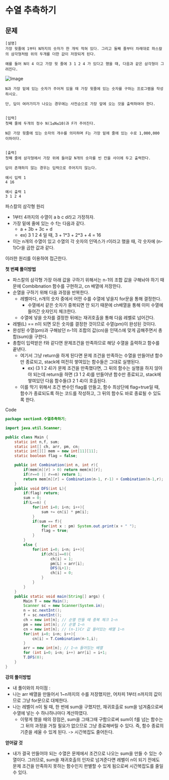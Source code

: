 # 수열 추측하기

## 문제
```
[설명]
가장 윗줄에 1부터 N까지의 숫자가 한 개씩 적혀 있다. 그리고 둘째 줄부터 차례대로 파스칼의 삼각형처럼 위의 두개를 더한 값이 저장되게 된다.

예를 들어 N이 4 이고 가장 윗 줄에 3 1 2 4 가 있다고 했을 때, 다음과 같은 삼각형이 그려진다.
```
![Image](https://cote.inflearn.com/public/upload/e2f3cae26a.jpg)
```
N과 가장 밑에 있는 숫자가 주어져 있을 때 가장 윗줄에 있는 숫자를 구하는 프로그램을 작성하시오.

단, 답이 여러가지가 나오는 경우에는 사전순으로 가장 앞에 오는 것을 출력하여야 한다.


[입력]
첫째 줄에 두개의 정수 N(1≤N≤10)과 F가 주어진다.

N은 가장 윗줄에 있는 숫자의 개수를 의미하며 F는 가장 밑에 줄에 있는 수로 1,000,000 이하이다.


[출력]
첫째 줄에 삼각형에서 가장 위에 들어갈 N개의 숫자를 빈 칸을 사이에 두고 출력한다.

답이 존재하지 않는 경우는 입력으로 주어지지 않는다.
```
```
예시 입력 1 
4 16

예시 출력 1
3 1 2 4
```

파스칼의 삼각형 원리
- 1부터 4까지의 수열이 a b c d라고 가정하자.
- 가장 밑에 줄에 있는 수 f는 다음과 같다.
    - a + 3b + 3c + d
    - ex) 3 1 2 4 일 때, 3 + 1\*3 + 2\*3 + 4 = 16
- 이는 n개의 수열이 있고 수열의 각 숫자의 인덱스가 r이라고 했을 때, 각 숫자에 (n-1)Cr을 곱한 값과 같다.

이러한 원리를 이용하여 접근한다.

**첫 번째 풀이방법**
- 파스칼의 삼각형 가장 아래 값을 구하기 위해서는 n-1의 조합 값을 구해놔야 하기 때문에 Combibnation 함수를 구현하고, cn 배열에 저장한다.
- 순열을 구하기 위해 다음 과정을 반복한다.
    - 레벨마다, n개의 숫자 중에서 어떤 수를 수열에 넣을지 for문을 통해 결정한다.
        - 수열에서 같은 숫자가 중복되면 안 되기 때문에 ch배열을 통해 이미 수열에 들어간 숫자인지 체크한다.
    - 수열에 넣을 숫자를 결정한 뒤에는 재귀호출을 통해 다음 레벨로 넘어간다.
- 레벨(L) == n이 되면 모든 숫자를 결정한 것이므로 수열(pm)이 완성된 것이다.
- 완성된 수열(pm)과 구해놨던 n-1의 조합의 값(cn)을 인덱스에 맞게 곱해주면서 총 합(sum)을 구한다.
- 총합이 입력받은 f와 같다면 문제조건을 만족하므로 해당 수열을 출력하고 함수를 끝낸다.
    - 여기서 그냥 return을 하게 된다면 문제 조건을 만족하는 수열을 만들어낸 함수만 종료되고, stack에 여전히 쌓여있는 함수들은 그대로 실행된다.
        - ex) (3 1 2 4)가 문제 조건을 만족했다면, 그 뒤의 함수는 실행을 하지 않아야 되는데 return을 하면 (3 1 2 4)를 만들어낸 함수만 종료되고, stack에 쌓여있던 다음 함수들(3 2 1 4)이 호출된다.
    - 이를 막기 위해서 조건 변수인 flag를 만들고, 함수 최상단에 flag=true일 때, 함수가 종료되도록 하는 코드를 작성하고, 그 뒤의 함수도 바로 종료될 수 있도록 한다.

Code
```java
package section8.수열추측하기;

import java.util.Scanner;

public class Main {
    static int n,f, sum;
    static int[] ch, arr, pm, cn;
    static int[][] mem = new int[11][11];
    static boolean flag = false;

    public int Combination(int n, int r){
        if(mem[n][r] > 0) return mem[n][r];
        if(r==0 || r==n) return 1;
        return mem[n][r] = Combination(n-1, r-1) + Combination(n-1,r);
    }
    public void DFS(int L){
        if(flag) return;
        sum = 0;
        if(L==n) {
            for(int i=0; i<n; i++){
                sum += cn[i] * pm[i];
            }
            if(sum == f){
                for(int x : pm) System.out.print(x + " ");
                flag = true;
            }
        }
        else {
            for(int i=0; i<n; i++){
                if(ch[i]==0){
                    ch[i] = 1;
                    pm[L] = arr[i];
                    DFS(L+1);
                    ch[i] = 0;
                }
            }
        }
    }
    public static void main(String[] args) {
        Main T = new Main();
        Scanner sc = new Scanner(System.in);
        n = sc.nextInt();
        f = sc.nextInt();
        ch = new int[n]; // 순열 만들 때 중복 체크 1~n
        pm = new int[n]; // 순열 1~n
        cn = new int[n]; // (n-1)Cr 값 들어있는 배열 1~n
        for(int i=0; i<n; i++){
            cn[i] = T.Combination(n-1,i);
        }
        arr = new int[n]; // 1~n 들어있는 배열
        for (int i=0; i<n; i++) arr[i] = i+1;
        T.DFS(0);
    }
}
```

**강의 풀이방법**
- 내 풀이와의 차이점 :
- 나는 arr 배열을 만들어서 1~n까지의 수를 저장했지만, 어차피 1부터 n까지의 값이므로 그냥 for문으로 대체한다.
- 나는 레벨이 n이 될 때, 한 번에 sum을 구했지만, 재귀호출로 sum을 넘겨줌으로써 수열에 넣는 수 하나하나마다 계산하였다.
    - 이렇게 했을 때의 장점은, sum을 그때그때 구함으로써 sum이 f를 넘는 함수는 그 뒤의 과정을 거칠 필요가 없으므로 그냥 종료해버릴 수 있다. 즉, 함수 종료의 기준을 세울 수 있게 된다. -> 시간복잡도 줄어든다.
    
**얻어갈 것**
- 내가 결국 만들어야 되는 수열은 문제에서 조건으로 나오는 sum을 만들 수 있는 수열이다. 그러므로, sum을 재귀호출의 인자로 넘겨준다면 레벨이 n이 되기 전에도 문제 조건을 만족하지 못하는 함수인지 판별할 수 있게 됨으로써 시간복잡도를 줄일 수 있다. 